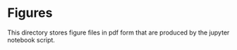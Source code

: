 # Figures

This directory stores figure files in pdf form that are
produced by the jupyter notebook script.
